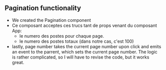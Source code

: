 ## Pagination functionality

- We created the Pagination component
- Ce composant acceptes ces trucs tant de props venant du composant App:
  - le numero des postes pour chaque page.
  - le numero des postes totaux (dans notre cas, c'est 100)
- lastly, page number takes the current page number upon click and emits an event to the parrent, which sets the current page number. The logic is rather complicated, so I will have to revise the code, but it works great.